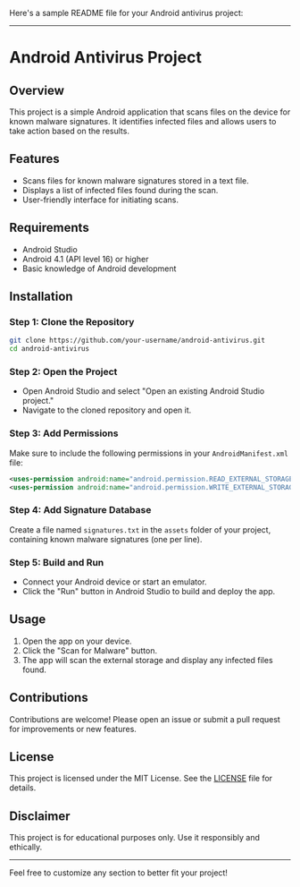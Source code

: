 Here's a sample README file for your Android antivirus project:

---

# Android Antivirus Project

## Overview
This project is a simple Android application that scans files on the device for known malware signatures. It identifies infected files and allows users to take action based on the results.

## Features
- Scans files for known malware signatures stored in a text file.
- Displays a list of infected files found during the scan.
- User-friendly interface for initiating scans.

## Requirements
- Android Studio
- Android 4.1 (API level 16) or higher
- Basic knowledge of Android development

## Installation

### Step 1: Clone the Repository
```bash
git clone https://github.com/your-username/android-antivirus.git
cd android-antivirus
```

### Step 2: Open the Project
- Open Android Studio and select "Open an existing Android Studio project."
- Navigate to the cloned repository and open it.

### Step 3: Add Permissions
Make sure to include the following permissions in your `AndroidManifest.xml` file:
```xml
<uses-permission android:name="android.permission.READ_EXTERNAL_STORAGE"/>
<uses-permission android:name="android.permission.WRITE_EXTERNAL_STORAGE"/>
```

### Step 4: Add Signature Database
Create a file named `signatures.txt` in the `assets` folder of your project, containing known malware signatures (one per line).

### Step 5: Build and Run
- Connect your Android device or start an emulator.
- Click the "Run" button in Android Studio to build and deploy the app.

## Usage
1. Open the app on your device.
2. Click the "Scan for Malware" button.
3. The app will scan the external storage and display any infected files found.

## Contributions
Contributions are welcome! Please open an issue or submit a pull request for improvements or new features.

## License
This project is licensed under the MIT License. See the [LICENSE](LICENSE) file for details.

## Disclaimer
This project is for educational purposes only. Use it responsibly and ethically.

---

Feel free to customize any section to better fit your project!
